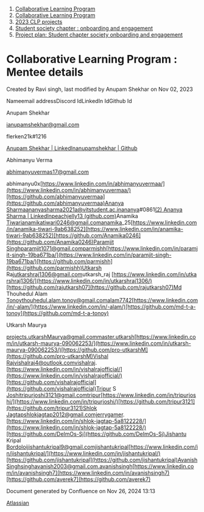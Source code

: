 1. [Collaborative Learning Program](index.html)
2. [Collaborative Learning Program](Collaborative-Learning-Program_20283412.html)
3. [2023 CLP projects](2023-CLP-projects_20295338.html)
4. [Student society chapter : onboarding and engagement](20293641.html)
5. [Project plan: Student chapter society onboarding and engagement](20295398.html)

# Collaborative Learning Program : Mentee details

Created by Ravi singh, last modified by Anupam Shekhar on Nov 02, 2023

Nameemail addressDiscord IdLinkedIn IdGithub Id

Anupam Shekhar

ianupamshekhar@gmail.com

flerken21k#1216

[Anupam Shekhar | LinkedIn](https://www.linkedin.com/in/anupamshekhar/)[anupamshekhar | Github](https://github.com/ianupamshekhar)

Abhimanyu Verma

[abhimanyuvermas17@gmail.com](mailto:abhimanyuvermas17@gmail.com)

abhimanyu0x[https://www.linkedin.com/in/abhimanyuvermaa/](https://www.linkedin.com/in/abhimanyuvermaa/)[https://github.com/abhimanyuvermaa](https://github.com/abhimanyuvermaa)Ananya Sharmaananyasharma2021a@vitstudent.ac.inananya#0861[(2) Ananya Sharma | LinkedIn](https://www.linkedin.com/in/ananya-sharma-71116621b/)[peachjelly13 (github.com)](https://github.com/peachjelly13)Anamika Tiwarianamikatiwari0246@gmail.comanamika\_25[https://www.linkedin.com/in/anamika-tiwari-9ab638252](https://www.linkedin.com/in/anamika-tiwari-9ab638252)[https://github.com/Anamika0246](https://github.com/Anamika0246)Paramjit Singhparamjit1071@gmail.comparmishh[https://www.linkedin.com/in/paramjit-singh-19ba671ba/](https://www.linkedin.com/in/paramjit-singh-19ba671ba/)[https://github.com/parmishh](https://github.com/parmishh)Utkarsh Raj[utkarshraj1306@gmail.com](mailto:utkarshraj1306@gmail.com)utkarsh\_raj [https://www.linkedin.com/in/utkarshraj1306/](https://www.linkedin.com/in/utkarshraj1306/)[https://github.com/rajutkarsh07](https://github.com/rajutkarsh07)Md Thouhedul Alam Tonoythouhedul.alam.tonoy@gmail.comalam7742[https://www.linkedin.com/in/-alam/](https://www.linkedin.com/in/-alam/)[https://github.com/md-t-a-tonoy](https://github.com/md-t-a-tonoy)

Utkarsh Maurya

projects.utkarshMaurya@gmail.commaster.utkarsh[https://www.linkedin.com/in/utkarsh-maurya-090062253/](https://www.linkedin.com/in/utkarsh-maurya-090062253/)[https://github.com/pro-utkarshM](https://github.com/pro-utkarshM)Vishal Rajvishalraj4@outlook.comvishalraj.[https://www.linkedin.com/in/vishalrajofficial/](https://www.linkedin.com/in/vishalrajofficial/)[https://github.com/vishalrajofficial](https://github.com/vishalrajofficial)Tripur S Joshitripurjoshi3121@gmail.comtripur[https://www.linkedin.com/in/tripurjoshi/](https://www.linkedin.com/in/tripurjoshi/)[https://github.com/tripur3121](https://github.com/tripur3121)Shlok Jagtapshlokjagtap2012@gmail.comjerrygamer.[https://www.linkedin.com/in/shlok-jagtap-5a8122228/](https://www.linkedin.com/in/shlok-jagtap-5a8122228/)[https://github.com/DeImOs-Sj](https://github.com/DeImOs-Sj)Jishantu Kripal Bordoloijishantukripal9@gmail.comjishantukripal[https://www.linkedin.com/in/jishantukripal/](https://www.linkedin.com/in/jishantukripal/)[https://github.com/jishantukripal](https://github.com/jishantukripal)Avanish Singhsinghavanish2003@gmail.com.avanishsingh[https://www.linkedin.com/in/avanishsingh7](https://www.linkedin.com/in/avanishsingh7)[https://github.com/averek7](https://github.com/averek7)

Document generated by Confluence on Nov 26, 2024 13:13

[Atlassian](http://www.atlassian.com/)
